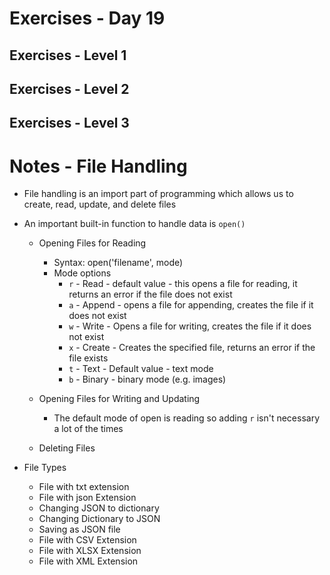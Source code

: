 <!-- Day 19: 30 Days of python programming -->

# Exercises - Day 19
## Exercises - Level 1
## Exercises - Level 2
## Exercises - Level 3

# Notes - File Handling
- File handling is an import part of programming which allows us to create, read, update, and delete files
- An important built-in function to handle data is `open()`

    - Opening Files for Reading
        - Syntax: open('filename', mode)
        - Mode options
            - `r` - Read - default value - this opens a file for reading, it returns an error if the file does not exist
            - `a` - Append - opens a file for appending, creates the file if it does not exist
            - `w` - Write - Opens a file for writing, creates the file if it does not exist
            - `x` - Create - Creates the specified file, returns an error if the file exists
            - `t` - Text - Default value - text mode
            - `b` - Binary - binary mode (e.g. images)
    
    - Opening Files for Writing and Updating
        - The default mode of open is reading so adding `r` isn't necessary a lot of the times
        
    - Deleting Files

- File Types
    - File with txt extension
    - File with json Extension
    - Changing JSON to dictionary
    - Changing Dictionary to JSON
    - Saving as JSON file
    - File with CSV Extension
    - File with XLSX Extension
    - File with XML Extension

